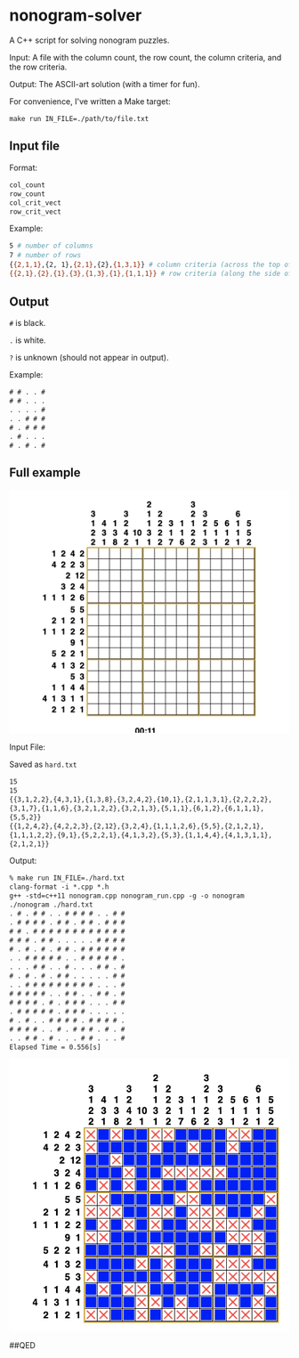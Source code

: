 # nonogram-solver

A C++ script for solving nonogram puzzles. 

Input: A file with the column count, the row count, the column criteria, and the row criteria.

Output: The ASCII-art solution (with a timer for fun).

For convenience, I've written a Make target:

```
make run IN_FILE=./path/to/file.txt
```

## Input file

Format:

```
col_count
row_count
col_crit_vect
row_crit_vect
```

Example:

```bash
5 # number of columns
7 # number of rows
{{2,1,1},{2, 1},{2,1},{2},{1,3,1}} # column criteria (across the top of the puzzle)
{{2,1},{2},{1},{3},{1,3},{1},{1,1,1}} # row criteria (along the side of the puzzle)
```

## Output

`#` is black.

`.` is white.

`?` is unknown (should not appear in output).

Example:
```
# # . . #
# # . . .
. . . . #
. . # # #
# . # # #
. # . . .
# . # . #
```
## Full example

![unsolved](./doc/unsolved.png)

Input File: 

Saved as `hard.txt`

```
15
15
{{3,1,2,2},{4,3,1},{1,3,8},{3,2,4,2},{10,1},{2,1,1,3,1},{2,2,2,2},{3,1,7},{1,1,6},{3,2,1,2,2},{3,2,1,3},{5,1,1},{6,1,2},{6,1,1,1},{5,5,2}}
{{1,2,4,2},{4,2,2,3},{2,12},{3,2,4},{1,1,1,2,6},{5,5},{2,1,2,1},{1,1,1,2,2},{9,1},{5,2,2,1},{4,1,3,2},{5,3},{1,1,4,4},{4,1,3,1,1},{2,1,2,1}}
```

Output:

```
% make run IN_FILE=./hard.txt
clang-format -i *.cpp *.h
g++ -std=c++11 nonogram.cpp nonogram_run.cpp -g -o nonogram
./nonogram ./hard.txt
. # . # # . . # # # # . . # #
. # # # # . # # . # # . # # #
# # . # # # # # # # # # # # #
# # # . # # . . . . . # # # #
# . # . # . # # . # # # # # #
. . # # # # # . . # # # # # .
. . . # # . . # . . . # # . #
# . # . # . # # . . . . . # #
. . # # # # # # # # # . . . #
# # # # # . . # # . . # # . #
# # # # . # . # # # . . . # #
. # # # # # . # # # . . . . .
# . # . . # # # # . # # # # .
# # # # . . # . # # # . # . #
. . # # . # . . . # # . . . #
Elapsed Time = 0.556[s]
```

![solved](./doc/solved.png)

##QED
